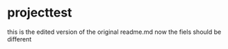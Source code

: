 # projecttest

this is the edited version of the original readme.md
now the fiels should be different
